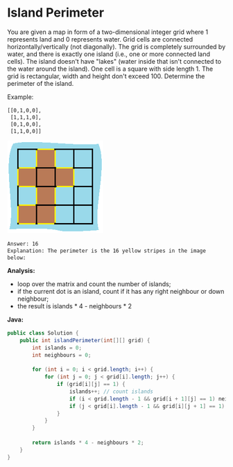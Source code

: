 # Island Perimeter

You are given a map in form of a two-dimensional integer grid where 1 represents land and 0 represents water. Grid cells are connected horizontally/vertically (not diagonally). The grid is completely surrounded by water, and there is exactly one island (i.e., one or more connected land cells). The island doesn't have "lakes" (water inside that isn't connected to the water around the island). One cell is a square with side length 1. The grid is rectangular, width and height don't exceed 100. Determine the perimeter of the island.

Example:

    [[0,1,0,0],
     [1,1,1,0],
     [0,1,0,0],
     [1,1,0,0]]

![](IslandPerimeter.png)

    Answer: 16
    Explanation: The perimeter is the 16 yellow stripes in the image below:

**Analysis:**

- loop over the matrix and count the number of islands;
- if the current dot is an island, count if it has any right neighbour or down neighbour;
- the result is islands * 4 - neighbours * 2

**Java:**
```java
public class Solution {
    public int islandPerimeter(int[][] grid) {
        int islands = 0;
        int neighbours = 0;

        for (int i = 0; i < grid.length; i++) {
            for (int j = 0; j < grid[i].length; j++) {
                if (grid[i][j] == 1) {
                    islands++; // count islands
                    if (i < grid.length - 1 && grid[i + 1][j] == 1) neighbours++; // count down neighbours
                    if (j < grid[i].length - 1 && grid[i][j + 1] == 1) neighbours++; // count right neighbours
                }
            }
        }

        return islands * 4 - neighbours * 2;
    }
}
```
